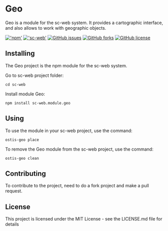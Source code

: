 # Geo

Geo is a module for the sc-web system. It provides a cartographic interface, and also allows to work with geographic objects.

[!['npm'](https://img.shields.io/badge/dynamic/json.svg?label=npm&uri=https%3A%2F%2Fraw.githubusercontent.com%2Fgeo-ostis-dev%2Fsc-web.module.geo%2Fmaster%2Fpackage.json&query=%24.version&colorB=%23f770b4)](https://www.npmjs.com/package/sc-web.module.geo)
[!['sc-web'](https://img.shields.io/badge/dynamic/json.svg?label=sc-web&uri=https%3A%2F%2Fraw.githubusercontent.com%2FIvan-Zhukau%2Fsc-web%2Fmaster%2Fpackage.json&query=%24.version)](https://github.com/Ivan-Zhukau/sc-web)
[![GitHub issues](https://img.shields.io/github/issues/geo-ostis-dev/sc-web.module.geo.svg)](https://github.com/geo-ostis-dev/sc-web.module.geo/issues)
[![GitHub forks](https://img.shields.io/github/forks/geo-ostis-dev/sc-web.module.geo.svg)](https://github.com/geo-ostis-dev/sc-web.module.geo/network)
[![GitHub license](https://img.shields.io/github/license/geo-ostis-dev/sc-web.module.geo.svg)](https://github.com/geo-ostis-dev/sc-web.module.geo)


## Installing
The Geo project is the npm module for the sc-web system.

Go to sc-web project folder:
```
cd sc-web
```
Install module Geo:
```
npm install sc-web.module.geo
```

## Using
To use the module in your sc-web project, use the command:
```
ostis-geo place
```
To remove the Geo module from the sc-web project, use the command:
```
ostis-geo clean
```

## Contributing
To contribute to the project, need to do a fork project and make a pull request.

## License
This project is licensed under the MIT License - see the LICENSE.md file for details
